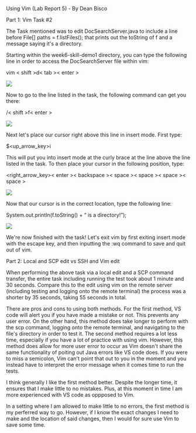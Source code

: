 Using Vim (Lab Report 5) - By Dean Bisco 

Part 1: Vim Task #2

The Task mentioned was to edit DocSearchServer.java to include a line before File[] paths = f.listFiles(); that prints out the toString of f and a message saying it's a directory.

Starting within the week6-skill-demo1 directory, you can type the following line in order to access the DocSearchServer file within vim:

vim < shift >d< tab >< enter >

![](https://aquazap.github.io/cse15l-lab-reports/lab-report-5-screenshot-1.png)

Now to go to the line listed in the task, the following command can get you there:

/< shift >f< enter >

![](https://aquazap.github.io/cse15l-lab-reports/lab-report-5-screenshot-2.png)

Next let's place our cursor right above this line in insert mode. First type:

$<up_arrow_key>i

This will put you into insert mode at the curly brace at the line above the line listed in the task. To then place your cursor in the following position, type:

<right_arrow_key>< enter >< backspace >< space >< space >< space >< space >  

![](https://aquazap.github.io/cse15l-lab-reports/lab-report-5-screenshot-3.png)

Now that our cursor is in the correct location, type the following line:

System.out.println(f.toString() + “ is a directory!”);

![](https://aquazap.github.io/cse15l-lab-reports/lab-report-5-screenshot-4.png)

We're now finished with the task! Let's exit vim by first exiting insert mode with the escape key, and then inputting the :wq command to save and quit out of vim.

Part 2: Local and SCP edit vs SSH and Vim edit

When performing the above task via a local edit and a SCP command transfer, the entire task including running the test took about 1 minute and 30 seconds. Compare this to the edit using vim on the remote server (including testing and logging onto the remote terminal) the process was a shorter by 35 seconds, taking 55 seconds in total. 

There are pros and cons to using both methods. For the first method, VS code will alert you if you have made a mistake or not. This prevents any user error. On the other hand, this method does take longer to perform with the scp command, logging onto the remote terminal, and navigating to the file's directory in order to test it. The second method requires a lot less time, especially if you have a lot of practice with using vim. However, this method does allow for more user error to occur as Vim doesn't share the same functionality of poiting out Java errors like VS code does. If you were to miss a semicolon, Vim can't point that out to you in the moment and you instead have to interpret the error message when it comes time to run the tests.

I think generally I like the first method better. Despite the longer time, it ensures that I make little to no mistakes. Plus, at this moment in time I am more experienced with VS code as oppposed to Vim.

In a setting where I am allowed to make little to no errors, the first method is my perferred way to go. However, if I know the exact changes I need to make and the location of said changes, then I would for sure use Vim to save some time.


